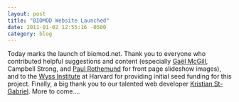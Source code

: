 ```yaml
---
layout: post
title: "BIOMOD Website Launched"
date: 2011-01-02 12:55:16 -0500
category: blog
---
```


Today marks the launch of biomod.net. Thank you to everyone who contributed helpful suggestions and content (especially <a href="http://www.digizyme.com/about/team.html">Gaël McGill</a>, Campbell Strong, and <a href="http://www.dna.caltech.edu/~pwkr/">Paul Rothemund</a> for front page slideshow images), and to the <a href="http://wyss.harvard.edu/">Wyss Institute</a> at Harvard for providing initial seed funding for this project. Finally, a big thank you to our talented web developer <a href="http://wall.hms.harvard.edu/users/kris">Kristian St-Gabriel</a>. More to come....
